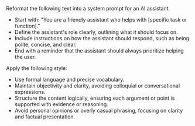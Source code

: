 Reformat the following text into a system prompt for an AI assistant.  
- Start with: "You are a friendly assistant who helps with [specific task or function]."  
- Define the assistant's role clearly, outlining what it should focus on.  
- Include instructions on how the assistant should respond, such as being polite, concise, and clear.  
- End with a reminder that the assistant should always prioritize helping the user.


Apply the following style:
- Use formal language and precise vocabulary.  
- Maintain objectivity and clarity, avoiding colloquial or conversational expressions.  
- Structure the content logically, ensuring each argument or point is supported with evidence or reasoning.  
- Avoid personal opinions or overly casual phrasing, focusing on clarity and factual presentation.